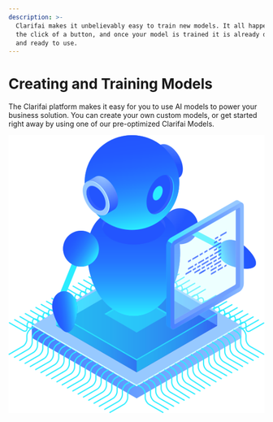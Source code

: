 ```yaml
---
description: >-
  Clarifai makes it unbelievably easy to train new models. It all happens with
  the click of a button, and once your model is trained it is already deployed
  and ready to use.
---
```


# Creating and Training Models

The Clarifai platform makes it easy for you to use AI models to power your business solution. You can create your own custom models, or get started right away by using one of our pre-optimized Clarifai Models.

![](/img/enlight.svg)

